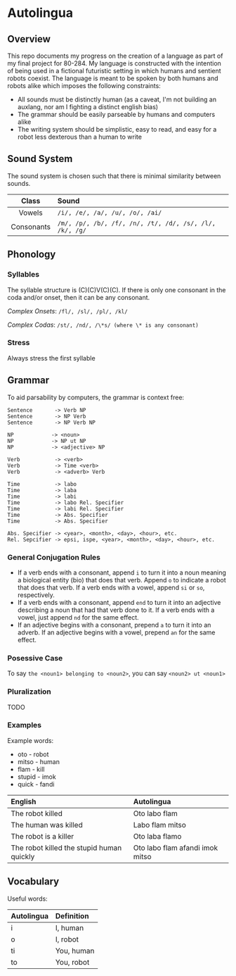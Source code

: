 # Autolingua

## Overview

This repo documents my progress on the creation of a language as part of my final
project for 80-284. My language is constructed with the intention of being used
in a fictional futuristic setting in which humans and sentient robots coexist.
The language is meant to be spoken by both humans and robots alike which imposes
the following constraints:
- All sounds must be distinctly human (as a caveat, I'm not building an auxlang,
nor am I fighting a distinct english bias)
- The grammar should be easily parseable by humans and computers alike
- The writing system should be simplistic, easy to read, and easy for a robot
less dexterous than a human to write

## Sound System

The sound system is chosen such that there is minimal similarity between sounds.

| Class | Sound |
|:---:|:--|
| Vowels | `/i/, /e/, /a/, /u/, /o/, /ai/` |
| Consonants | `/m/, /p/, /b/, /f/, /n/, /t/, /d/, /s/, /l/, /k/, /g/` |

## Phonology

### Syllables

The syllable structure is (C)(C)V(C)(C). If there is only one consonant in the coda
and/or onset, then it can be any consonant.

*Complex Onsets*: `/fl/, /sl/, /pl/, /kl/`

*Complex Codas*: `/st/, /nd/, /\*s/ (where \* is any consonant)`

### Stress

Always stress the first syllable

## Grammar

To aid parsability by computers, the grammar is context free:

```
Sentence       -> Verb NP
Sentence       -> NP Verb
Sentence       -> NP Verb NP

NP            -> <noun>
NP            -> NP ut NP
NP            -> <adjective> NP

Verb           -> <verb>
Verb           -> Time <verb>
Verb           -> <adverb> Verb

Time           -> labo
Time           -> laba
Time           -> labi
Time           -> labo Rel. Specifier
Time           -> labi Rel. Specifier
Time           -> Abs. Specifier
Time           -> Abs. Specifier

Abs. Specifier -> <year>, <month>, <day>, <hour>, etc.
Rel. Sepcifier -> epsi, ispe, <year>, <month>, <day>, <hour>, etc.
```

### General Conjugation Rules

- If a verb ends with a consonant, append `i` to turn it into a noun meaning
a biological entity (bio) that does that verb. Append `o` to indicate a robot that does that verb.
If a verb ends with a vowel, append `si` or `so`, respectively.
- If a verb ends with a consonant, append `end` to turn it into an adjective
describing a noun that had that verb done to it. If a verb ends with a vowel,
just append `nd` for the same effect.
- If an adjective begins with a consonant, prepend `a` to turn it into an
adverb. If an adjective begins with a vowel, prepend `an` for the same effect.

### Posessive Case
To say `the <noun1> belonging to <noun2>`, you can say `<noun2> ut <noun1>`

### Pluralization
TODO

### Examples

Example words:
- oto - robot
- mitso - human
- flam - kill
- stupid - imok
- quick - fandi

| English | Autolingua |
|:---|:---|
| The robot killed |  Oto labo flam
| The human was killed | Labo flam mitso
| The robot is a killer | Oto laba flamo
| The robot killed the stupid human quickly |  Oto labo flam afandi imok mitso

## Vocabulary

Useful words:

| Autolingua | Definition |
|:---|:---|
|i |I, human|
|o|I, robot|
|ti|You, human|
|to|You, robot|
